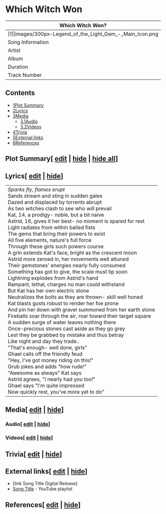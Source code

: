 # Which Witch Won

| Which Witch Won? |
| --- |
| [![[images/300px-Legend_of_the_Light_Gem_-_Main_Icon.png|Image]]](/wiki/File:Legend_of_the_Light_Gem_-_Main_Icon.png) |
| Song Information |
| Artist | Unicorn Hole |
| Album | [Legend of the Light Gem](/wiki/Legend_of_the_Light_Gem "Legend of the Light Gem") |
| Duration | 03:35 |
| Track Number | 1/10 |

## Contents

- [1Plot Summary](#Plot_Summary)
- [2Lyrics](#Lyrics)
- [3Media](#Media)
  - [3.1Audio](#Audio)
  - [3.2Videos](#Videos)
- [4Trivia](#Trivia)
- [5External links](#External_links)
- [6References](#References)

## Plot Summary\[ [edit](/wiki/Which_Witch_Won?action=edit&section=1 "Edit section: Plot Summary") \| [hide](/wiki/Which_Witch_Won "Expand or collapse this section") \| [hide all](/wiki/Which_Witch_Won "Expand or collapse all sections on this page")\]

## Lyrics\[ [edit](/wiki/Which_Witch_Won?action=edit&section=2 "Edit section: Lyrics") \| [hide](/wiki/Which_Witch_Won "Expand or collapse this section")\]

|     |
| --- |
| _Sparks fly, flames erupt_<br>Sands stream and sting in sudden gales<br>Dazed and displaced by torrents abrupt<br>As two witches clash to see who will prevail<br>Kat, 14, a prodigy- noble, but a bit naive<br>Astrid, 16, gives it her best- no moment is spared for rest<br>Light radiates from within balled fists<br>The gems that bring their powers to exist<br>All five elements, nature's full force<br>Through these girls such powers course<br>A grin extends Kat's face, bright as the crescent moon<br>Astrid more zeroed in, her movements well attuned<br>Their gemstones' energies nearly fully consumed<br>Something has got to give, the scale must tip soon<br>Lightning explodes from Astrid's hand<br>Rampant, lethal, charges no man could withstand<br>But Kat has her own electric stone<br>Neutralizes the bolts as they are thrown- skill well honed<br>Kat blasts gusts robust to render her foe prone<br>And pin her down with gravel summoned from her earth stone<br>Fireballs soar through the air, roar toward their target square<br>A sudden surge of water leaves nothing there<br>Once-precious stones cast aside as they go grey<br>Lest they be grabbed by mistake and thus betray<br>Like night and day they trade..<br>"That's enough- well done, girls"<br>Ghael calls off the friendly feud<br>"Hey, I've got money riding on this!"<br>Grub jokes and adds "how rude!"<br>"Awesome as always" Kat says<br>Astrid agrees, "I nearly had you too!"<br>Ghael says "I'm quite impressed<br>Now quickly rest, you've more yet to do" |

## Media\[ [edit](/wiki/Which_Witch_Won?action=edit&section=3 "Edit section: Media") \| [hide](/wiki/Which_Witch_Won "Expand or collapse this section")\]

### Audio\[ [edit](/wiki/Which_Witch_Won?action=edit&section=4 "Edit section: Audio") \| [hide](/wiki/Which_Witch_Won "Expand or collapse this section")\]

### Videos\[ [edit](/wiki/Which_Witch_Won?action=edit&section=5 "Edit section: Videos") \| [hide](/wiki/Which_Witch_Won "Expand or collapse this section")\]

## Trivia\[ [edit](/wiki/Which_Witch_Won?action=edit&section=6 "Edit section: Trivia") \| [hide](/wiki/Which_Witch_Won "Expand or collapse this section")\]

## External links\[ [edit](/wiki/Which_Witch_Won?action=edit&section=7 "Edit section: External links") \| [hide](/wiki/Which_Witch_Won "Expand or collapse this section")\]

- \[link Song Title Digital Release\]
- [Song Title](https://www.youtube.com/playlist?list=playlistId) \- YouTube playlist

## References\[ [edit](/wiki/Which_Witch_Won?action=edit&section=8 "Edit section: References") \| [hide](/wiki/Which_Witch_Won "Expand or collapse this section")\]